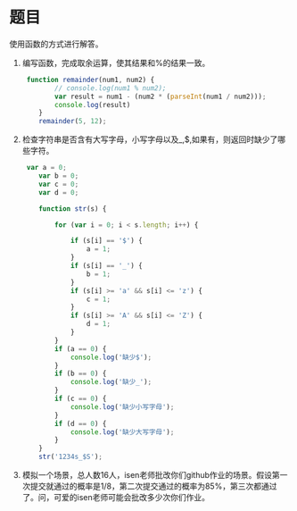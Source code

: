 # 题目

使用函数的方式进行解答。

1. 编写函数，完成取余运算，使其结果和%的结果一致。

   ```js
   	function remainder(num1, num2) {
           // console.log(num1 % num2);
           var result = num1 - (num2 * (parseInt(num1 / num2)));
           console.log(result)
       }
       remainder(5, 12);
   ```

   

2. 检查字符串是否含有大写字母，小写字母以及_,$,如果有，则返回时缺少了哪些字符。

   ```js
   	var a = 0;
       var b = 0;
       var c = 0;
       var d = 0;
   
       function str(s) {
   
           for (var i = 0; i < s.length; i++) {
   
               if (s[i] == '$') {
                   a = 1;
               }
               if (s[i] == '_') {
                   b = 1;
               }
               if (s[i] >= 'a' && s[i] <= 'z') {
                   c = 1;
               }
               if (s[i] >= 'A' && s[i] <= 'Z') {
                   d = 1;
               }
           }
           if (a == 0) {
               console.log('缺少$');
           }
           if (b == 0) {
               console.log('缺少_');
           }
           if (c == 0) {
               console.log('缺少小写字母');
           }
           if (d == 0) {
               console.log('缺少大写字母');
           }
       }
       str('1234s_$S');
   ```

   

3. 模拟一个场景，总人数16人，isen老师批改你们github作业的场景。假设第一次提交就通过的概率是1/8，第二次提交通过的概率为85%，第三次都通过了。问，可爱的isen老师可能会批改多少次你们作业。

   ```js
   
   ```

   

